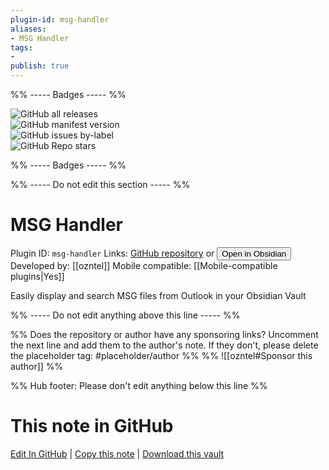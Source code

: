 ```yaml
---
plugin-id: msg-handler
aliases:
- MSG Handler
tags: 
- 
publish: true
---
```


%% ----- Badges ----- %%

![GitHub all releases](https://img.shields.io/github/downloads/ozntel/obsidian-msg-handler/total?color=573E7A&logo=github&style=for-the-badge)   
![GitHub manifest version](https://img.shields.io/github/manifest-json/v/ozntel/obsidian-msg-handler?color=573E7A&logo=github&style=for-the-badge)   
![GitHub issues by-label](https://img.shields.io/github/issues/ozntel/obsidian-msg-handler/help%20wanted?color=573E7A&logo=github&style=for-the-badge)   
![GitHub Repo stars](https://img.shields.io/github/stars/ozntel/obsidian-msg-handler?color=573E7A&logo=github&style=for-the-badge)

%% ----- Badges ----- %%

%% ----- Do not edit this section ----- %%

# MSG Handler

Plugin ID: `msg-handler`
Links: [GitHub repository](https://github.com/ozntel/obsidian-msg-handler) or [<button id=HH>Open in Obsidian</button>](obsidian://show-plugin?id=msg-handler)
Developed by: [[ozntel]]
Mobile compatible: [[Mobile-compatible plugins|Yes]]

Easily display and search MSG files from Outlook in your Obsidian Vault

%% ----- Do not edit anything above this line ----- %% 

%% Does the repository or author have any sponsoring links? Uncomment the next line and add them to the author's note. If they don't, please delete the placeholder tag: #placeholder/author %%
%% ![[ozntel#Sponsor this author]] %%

%% Hub footer: Please don't edit anything below this line %%

# This note in GitHub

<span class="git-footer">[Edit In GitHub](https://github.dev/obsidian-community/obsidian-hub/blob/main/02%20-%20Community%20Expansions/02.05%20All%20Community%20Expansions/Plugins/msg-handler.md "git-hub-edit-note") | [Copy this note](https://raw.githubusercontent.com/obsidian-community/obsidian-hub/main/02%20-%20Community%20Expansions/02.05%20All%20Community%20Expansions/Plugins/msg-handler.md "git-hub-copy-note") | [Download this vault](https://github.com/obsidian-community/obsidian-hub/archive/refs/heads/main.zip "git-hub-download-vault") </span>
